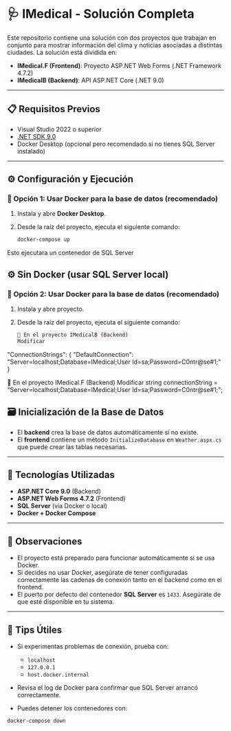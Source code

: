 # 🩺 IMedical - Solución Completa

Este repositorio contiene una solución con dos proyectos que trabajan en conjunto para mostrar información del clima y noticias asociadas a distintas ciudades. La solución está dividida en:

- **IMedical.F (Frontend)**: Proyecto ASP.NET Web Forms (.NET Framework 4.7.2)
- **IMedicalB (Backend)**: API ASP.NET Core (.NET 9.0)

---

## 📋 Requisitos Previos

- Visual Studio 2022 o superior
- [.NET SDK 9.0](https://dotnet.microsoft.com/en-us/download/dotnet/9.0)
- Docker Desktop (opcional pero recomendado si no tienes SQL Server instalado)

---

## ⚙️ Configuración y Ejecución

### 🔁 Opción 1: Usar Docker para la base de datos (recomendado)

1. Instala y abre **Docker Desktop**.
2. Desde la raíz del proyecto, ejecuta el siguiente comando:

   ```bash
   docker-compose up

Esto ejecutara un contenedor de SQL Server

## ⚙️ Sin Docker (usar SQL Server local)
### 🔁 Opción 2: Usar Docker para la base de datos (recomendado)

1. Instala y abre proyecto.
2. Desde la raíz del proyecto, ejecuta el siguiente comando:

   ```bash
   🔧 En el proyecto IMedicalB (Backend)
   Modificar

"ConnectionStrings": {
  "DefaultConnection": "Server=localhost;Database=IMedical;User Id=sa;Password=C0ntr@se#1;"
}       

 
   🔧 En el proyecto IMedical.F (Backend)
   Modificar string connectionString = "Server=localhost;Database=IMedical;User Id=sa;Password=C0ntr@se#1;";



   ## 🗃️ Inicialización de la Base de Datos

- El **backend** crea la base de datos automáticamente si no existe.
- El **frontend** contiene un método `InitializeDatabase` en `Weather.aspx.cs` que puede crear las tablas necesarias.

---

## 🧰 Tecnologías Utilizadas

- **ASP.NET Core 9.0** (Backend)
- **ASP.NET Web Forms 4.7.2** (Frontend)
- **SQL Server** (vía Docker o local)
- **Docker + Docker Compose**

---

## 🧪 Observaciones

- El proyecto está preparado para funcionar automáticamente si se usa Docker.
- Si decides no usar Docker, asegúrate de tener configuradas correctamente las cadenas de conexión tanto en el backend como en el frontend.
- El puerto por defecto del contenedor **SQL Server** es `1433`. Asegúrate de que esté disponible en tu sistema.

---

## 🧠 Tips Útiles

- Si experimentas problemas de conexión, prueba con:
  - `localhost`
  - `127.0.0.1`
  - `host.docker.internal`
  
- Revisa el log de Docker para confirmar que SQL Server arrancó correctamente.
- Puedes detener los contenedores con:

```bash
docker-compose down            
        